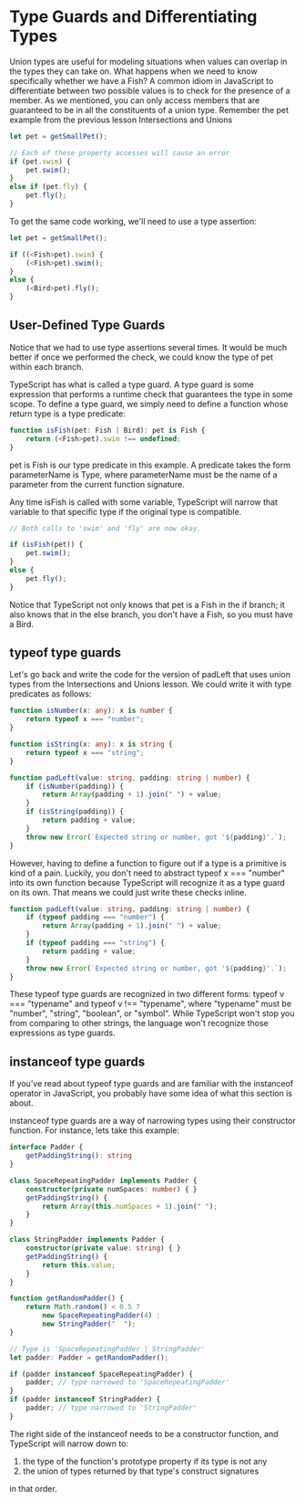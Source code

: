 
# Type Guards and Differentiating Types

Union types are useful for modeling situations when values can overlap in the types they can take on. What happens when we need to know specifically whether we have a Fish? A common idiom in JavaScript to differentiate between two possible values is to check for the presence of a member. As we mentioned, you can only access members that are guaranteed to be in all the constituents of a union type. Remember the pet example from the previous lesson Intersections and Unions

```typescript
let pet = getSmallPet();

// Each of these property accesses will cause an error
if (pet.swim) {
    pet.swim();
}
else if (pet.fly) {
    pet.fly();
}
```

To get the same code working, we'll need to use a type assertion:

```typescript
let pet = getSmallPet();

if ((<Fish>pet).swim) {
    (<Fish>pet).swim();
}
else {
    (<Bird>pet).fly();
}
```

## User-Defined Type Guards

Notice that we had to use type assertions several times. It would be much better if once we performed the check, we could know the type of pet within each branch.

TypeScript has what is called a type guard. A type guard is some expression that performs a runtime check that guarantees the type in some scope. To define a type guard, we simply need to define a function whose return type is a type predicate:

```typescript
function isFish(pet: Fish | Bird): pet is Fish {
    return (<Fish>pet).swim !== undefined;
}
```

pet is Fish is our type predicate in this example. A predicate takes the form parameterName is Type, where parameterName must be the name of a parameter from the current function signature.

Any time isFish is called with some variable, TypeScript will narrow that variable to that specific type if the original type is compatible.

```typescript
// Both calls to 'swim' and 'fly' are now okay.

if (isFish(pet)) {
    pet.swim();
}
else {
    pet.fly();
}
```

Notice that TypeScript not only knows that pet is a Fish in the if branch; it also knows that in the else branch, you don't have a Fish, so you must have a Bird.

## typeof type guards

Let's go back and write the code for the version of padLeft that uses union types from the Intersections and Unions lesson. We could write it with type predicates as follows:

```typescript
function isNumber(x: any): x is number {
    return typeof x === "number";
}

function isString(x: any): x is string {
    return typeof x === "string";
}

function padLeft(value: string, padding: string | number) {
    if (isNumber(padding)) {
        return Array(padding + 1).join(" ") + value;
    }
    if (isString(padding)) {
        return padding + value;
    }
    throw new Error(`Expected string or number, got '${padding}'.`);
}
```

However, having to define a function to figure out if a type is a primitive is kind of a pain. Luckily, you don't need to abstract typeof x === "number" into its own function because TypeScript will recognize it as a type guard on its own. That means we could just write these checks inline.

```typescript
function padLeft(value: string, padding: string | number) {
    if (typeof padding === "number") {
        return Array(padding + 1).join(" ") + value;
    }
    if (typeof padding === "string") {
        return padding + value;
    }
    throw new Error(`Expected string or number, got '${padding}'.`);
}
```

These typeof type guards are recognized in two different forms: typeof v === "typename" and typeof v !== "typename", where "typename" must be "number", "string", "boolean", or "symbol". While TypeScript won't stop you from comparing to other strings, the language won't recognize those expressions as type guards.

## instanceof type guards

If you've read about typeof type guards and are familiar with the instanceof operator in JavaScript, you probably have some idea of what this section is about.

instanceof type guards are a way of narrowing types using their constructor function. For instance, lets take this example:

```typescript
interface Padder {
    getPaddingString(): string
}

class SpaceRepeatingPadder implements Padder {
    constructor(private numSpaces: number) { }
    getPaddingString() {
        return Array(this.numSpaces + 1).join(" ");
    }
}

class StringPadder implements Padder {
    constructor(private value: string) { }
    getPaddingString() {
        return this.value;
    }
}

function getRandomPadder() {
    return Math.random() < 0.5 ?
        new SpaceRepeatingPadder(4) :
        new StringPadder("  ");
}

// Type is 'SpaceRepeatingPadder | StringPadder'
let padder: Padder = getRandomPadder();

if (padder instanceof SpaceRepeatingPadder) {
    padder; // type narrowed to 'SpaceRepeatingPadder'
}
if (padder instanceof StringPadder) {
    padder; // type narrowed to 'StringPadder'
}
```

The right side of the instanceof needs to be a constructor function, and TypeScript will narrow down to:

1. the type of the function's prototype property if its type is not any
2. the union of types returned by that type's construct signatures

in that order.
